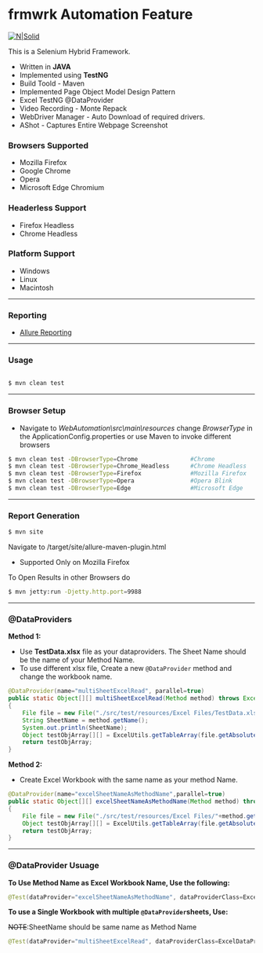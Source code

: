 # frmwrk Automation Feature

[![N|Solid](http://www.seleniumhq.org/images/selenium-logo.png)](http://www.seleniumhq.org/) 

This is a Selenium Hybrid Framework.
 - Written in **JAVA**
 - Implemented using **TestNG**
 - Build Toold - Maven
 - Implemented Page Object Model Design Pattern
 - Excel TestNG @DataProvider
 - Video Recording - Monte Repack
 - WebDriver Manager - Auto Download of required drivers. 
 - AShot - Captures Entire Webpage Screenshot

### Browsers Supported
 - Mozilla Firefox
 - Google Chrome
 - Opera
 - Microsoft Edge Chromium

### Headerless Support
 - Firefox Headless
 - Chrome Headless

### Platform Support
 - Windows
 - Linux
 - Macintosh

---
### Reporting
 - [Allure Reporting](https://docs.qameta.io/allure/)
 
---
### Usage
```sh

$ mvn clean test
```
---
### Browser Setup
 - Navigate to *WebAutomation\src\main\resources* change *BrowserType* in the ApplicationConfig.properties
 or use Maven to invoke different browsers

```sh
$ mvn clean test -DBrowserType=Chrome			    #Chrome
$ mvn clean test -DBrowserType=Chrome_Headless		#Chrome Headless
$ mvn clean test -DBrowserType=Firefox			    #Mozilla Firefox
$ mvn clean test -DBrowserType=Opera			    #Opera Blink
$ mvn clean test -DBrowserType=Edge			        #Microsoft Edge
```
---
### Report Generation
```sh
$ mvn site
```
Navigate to /target/site/allure-maven-plugin.html
 - Supported Only on Mozilla Firefox
 
To Open Results in other Browsers do
```sh
$ mvn jetty:run -Djetty.http.port=9988
```
---

### @DataProviders

**__Method 1:__** 
 - Use **TestData.xlsx** file as your dataproviders. The Sheet Name should be the name of your Method Name.
 - To use different xlsx file, Create a new `@DataProvider` method and change the workbook name.
```java
@DataProvider(name="multiSheetExcelRead", parallel=true)
public static Object[][] multiSheetExcelRead(Method method) throws Exception
{
	File file = new File("./src/test/resources/Excel Files/TestData.xlsx");
	String SheetName = method.getName();
	System.out.println(SheetName);
	Object testObjArray[][] = ExcelUtils.getTableArray(file.getAbsolutePath(), SheetName);
	return testObjArray;
}
```

**__Method 2:__**
 - Create Excel Workbook with the same name as your method Name.
```java
@DataProvider(name="excelSheetNameAsMethodName",parallel=true)
public static Object[][] excelSheetNameAsMethodName(Method method) throws Exception
{
	File file = new File("./src/test/resources/Excel Files/"+method.getName()+".xlsx");
	Object testObjArray[][] = ExcelUtils.getTableArray(file.getAbsolutePath());
	return testObjArray;
}
 ```
 ---
 
 ### @DataProvider Usuage
 
__To Use Method Name as Excel Workbook Name, Use the following:__
```java
@Test(dataProvider="excelSheetNameAsMethodName", dataProviderClass=ExcelDataProvider.class)
```

__To use a Single Workbook with multiple `@DataProvider`sheets, Use:__

~~NOTE~~:SheetName should be same name as Method Name
```java
@Test(dataProvider="multiSheetExcelRead", dataProviderClass=ExcelDataProvider.class)
```
